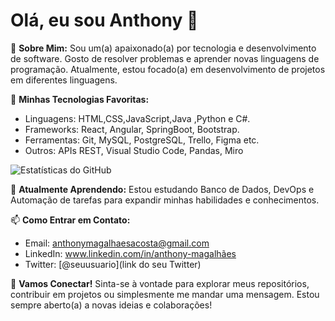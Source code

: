 # Olá, eu sou Anthony 👋

🌟 **Sobre Mim:**
Sou um(a) apaixonado(a) por tecnologia e desenvolvimento de software. Gosto de resolver problemas e aprender novas linguagens de programação. Atualmente, estou focado(a) em desenvolvimento de projetos em diferentes linguagens.

🔧 **Minhas Tecnologias Favoritas:**
- Linguagens: HTML,CSS,JavaScript,Java ,Python e C#.
- Frameworks: React, Angular, SpringBoot, Bootstrap.
- Ferramentas: Git, MySQL, PostgreSQL, Trello, Figma etc.
- Outros: APIs REST, Visual Studio Code, Pandas, Miro 

![Estatísticas do GitHub](https://github-readme-stats.vercel.app/api?username=seuusuario&show_icons=true&theme=radical)

🌱 **Atualmente Aprendendo:**
Estou estudando Banco de Dados, DevOps e Automação de tarefas para expandir minhas habilidades e conhecimentos.

📫 **Como Entrar em Contato:**
- Email: anthonymagalhaesacosta@gmail.com
- LinkedIn: www.linkedin.com/in/anthony-magalhães
- Twitter: [@seuusuario](link do seu Twitter)

🎉 **Vamos Conectar!**
Sinta-se à vontade para explorar meus repositórios, contribuir em projetos ou simplesmente me mandar uma mensagem. Estou sempre aberto(a) a novas ideias e colaborações!


